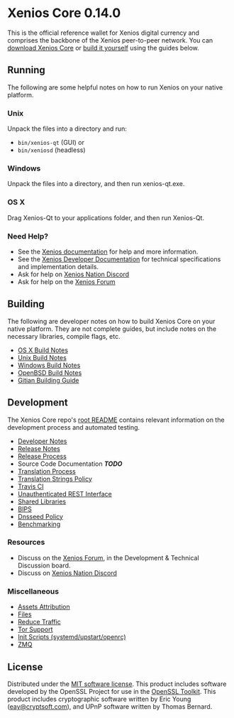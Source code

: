 Xenios Core 0.14.0
=====================

This is the official reference wallet for Xenios digital currency and comprises the backbone of the Xenios peer-to-peer network. You can [download Xenios Core](https://www.xenios.org/downloads/) or [build it yourself](#building) using the guides below.

Running
---------------------
The following are some helpful notes on how to run Xenios on your native platform.

### Unix

Unpack the files into a directory and run:

- `bin/xenios-qt` (GUI) or
- `bin/xeniosd` (headless)

### Windows

Unpack the files into a directory, and then run xenios-qt.exe.

### OS X

Drag Xenios-Qt to your applications folder, and then run Xenios-Qt.

### Need Help?

* See the [Xenios documentation](https://docs.xenios.org)
for help and more information.
* See the [Xenios Developer Documentation](https://xenios-docs.github.io/) 
for technical specifications and implementation details.
* Ask for help on [Xenios Nation Discord](http://xenioschat.org)
* Ask for help on the [Xenios Forum](https://xenios.org/forum)

Building
---------------------
The following are developer notes on how to build Xenios Core on your native platform. They are not complete guides, but include notes on the necessary libraries, compile flags, etc.

- [OS X Build Notes](build-osx.md)
- [Unix Build Notes](build-unix.md)
- [Windows Build Notes](build-windows.md)
- [OpenBSD Build Notes](build-openbsd.md)
- [Gitian Building Guide](gitian-building.md)

Development
---------------------
The Xenios Core repo's [root README](/README.md) contains relevant information on the development process and automated testing.

- [Developer Notes](developer-notes.md)
- [Release Notes](release-notes.md)
- [Release Process](release-process.md)
- Source Code Documentation ***TODO***
- [Translation Process](translation_process.md)
- [Translation Strings Policy](translation_strings_policy.md)
- [Travis CI](travis-ci.md)
- [Unauthenticated REST Interface](REST-interface.md)
- [Shared Libraries](shared-libraries.md)
- [BIPS](bips.md)
- [Dnsseed Policy](dnsseed-policy.md)
- [Benchmarking](benchmarking.md)

### Resources
* Discuss on the [Xenios Forum](https://xenios.org/forum), in the Development & Technical Discussion board.
* Discuss on [Xenios Nation Discord](http://xenioschat.org)

### Miscellaneous
- [Assets Attribution](assets-attribution.md)
- [Files](files.md)
- [Reduce Traffic](reduce-traffic.md)
- [Tor Support](tor.md)
- [Init Scripts (systemd/upstart/openrc)](init.md)
- [ZMQ](zmq.md)

License
---------------------
Distributed under the [MIT software license](/COPYING).
This product includes software developed by the OpenSSL Project for use in the [OpenSSL Toolkit](https://www.openssl.org/). This product includes
cryptographic software written by Eric Young ([eay@cryptsoft.com](mailto:eay@cryptsoft.com)), and UPnP software written by Thomas Bernard.
